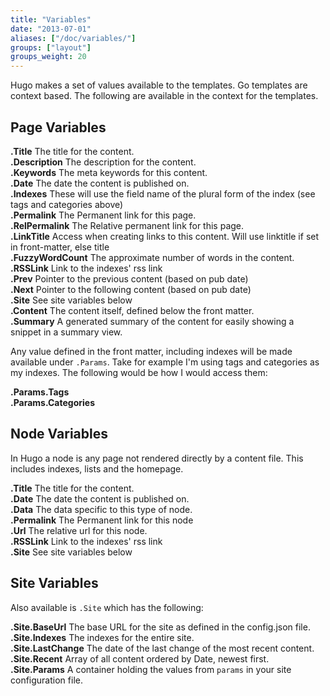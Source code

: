 ```yaml
---
title: "Variables"
date: "2013-07-01"
aliases: ["/doc/variables/"]
groups: ["layout"]
groups_weight: 20
---
```


Hugo makes a set of values available to the templates. Go templates are context based. The following
are available in the context for the templates.

## Page Variables

**.Title**  The title for the content.<br>
**.Description** The description for the content.<br>
**.Keywords** The meta keywords for this content.<br>
**.Date** The date the content is published on.<br>
**.Indexes** These will use the field name of the plural form of the index (see tags and categories above)<br>
**.Permalink** The Permanent link for this page.<br>
**.RelPermalink** The Relative permanent link for this page.<br>
**.LinkTitle** Access when creating links to this content. Will use linktitle if set in front-matter, else title<br>
**.FuzzyWordCount** The approximate number of words in the content.<br>
**.RSSLink** Link to the indexes' rss link <br>
**.Prev** Pointer to the previous content (based on pub date)<br>
**.Next** Pointer to the following content (based on pub date)<br>
**.Site** See site variables below<br>
**.Content** The content itself, defined below the front matter.<br>
**.Summary** A generated summary of the content for easily showing a snippet in a summary view.<br>

Any value defined in the front matter, including indexes will be made available under `.Params`.
Take for example I'm using tags and categories as my indexes. The following would be how I would access them:

**.Params.Tags** <br>
**.Params.Categories** <br>

## Node Variables
In Hugo a node is any page not rendered directly by a content file. This
includes indexes, lists and the homepage.

**.Title**  The title for the content.<br>
**.Date** The date the content is published on.<br>
**.Data** The data specific to this type of node.<br>
**.Permalink** The Permanent link for this node<br>
**.Url** The relative url for this node.<br>
**.RSSLink** Link to the indexes' rss link <br>
**.Site** See site variables below<br>

## Site Variables

Also available is `.Site` which has the following:

**.Site.BaseUrl** The base URL for the site as defined in the config.json file.<br>
**.Site.Indexes** The indexes for the entire site.<br>
**.Site.LastChange** The date of the last change of the most recent content.<br>
**.Site.Recent** Array of all content ordered by Date, newest first.<br>
**.Site.Params** A container holding the values from `params` in your site configuration file.<br>
